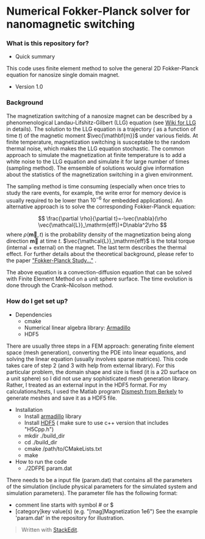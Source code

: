 # Numerical Fokker-Planck solver for nanomagnetic switching #

### What is this repository for? ###

* Quick summary

This code uses finite element method to solve the general 2D Fokker-Planck  equation for nanosize single domain magnet.

* Version 1.0

### Background ###
The magnetization switching of a nanosize magnet can be described by a phenomenological Landau-Lifshitz-Gilbert (LLG) equation (see [Wiki for LLG](https://en.wikipedia.org/wiki/Landau%E2%80%93Lifshitz%E2%80%93Gilbert_equation) in details). The solution to the LLG equation is a trajectory ( as a function of time $t$) of the magnetic moment $\vec{\mathbf{m}}$ under various fields. At finite temperature, magnetization switching is susceptable to the random thermal noise, which makes the LLG equation stochastic. The common approach to simulate the magnetization at finite temperature is to add a white noise to the LLG equation and simulate it for large number of times (sampling method). The emsemble of solutions would give information about the statistics of the magnetization switching in a given environment.

The sampling method is time consuming (especially when once tries to study the rare events, for example, the write error for memory device is usually required to be lower than $10^{-6}$ for embedded applications).  An alternative approach is to solve the corresponding Fokker-Planck equation:

$$
\frac{\partial \rho}{\partial t}=-\vec{\nabla}(\rho \vec{\mathcal{L}}_\mathrm{eff})+D\nabla^2\rho
$$
where $\rho(\mathbf{\vec{m}}, t)$ is the probability density of the magnetization being along direction $\mathbf{\vec{m}}$ at time $t$. $\vec{\mathcal{L}}_\mathrm{eff}$ is the total torque (internal + external) on the magnet. The last term describes the thermal effect. For further details about the theoretical background, please refer to the paper ["Fokker-Planck Study..."](http://ieeexplore.ieee.org/abstract/document/7797620/) . 

The above equation is a convection-diffusion equation that can be solved with Finite Element Method on a unit sphere surface. The time evolution is done through the Crank–Nicolson method.

### How do I get set up? ###

* Dependencies
	* cmake
	* Numerical linear algebra library: [Armadillo](http://arma.sourceforge.net/)
	* HDF5

There are usually three steps in a FEM approach: generating finite element space (mesh generation), converting the PDE into linear equations, and solving the linear equation (usually involves sparse matrices). This code takes care of  step 2 (and 3 with help from external library). For this particular problem, the domain shape and size is fixed (it is a 2D surface on a unit sphere) so I did not use any sophisticated mesh generation library. Rather, I treated as an external input in the HDF5 format. For my calculations/tests, I used the Matlab program [Dismesh from Berkely](http://persson.berkeley.edu/distmesh/) to generate meshes and save it as a HDF5 file.

* Installation
	* Install [armadillo](http://arma.sourceforge.net/) library
	* Install [HDF5](https://portal.hdfgroup.org/display/support/Downloads) ( make sure to use c++ version that includes "H5Cpp.h")
	* mkdir ./build_dir
	* cd ./build_dir
	* cmake /path/to/CMakeLists.txt
	* make
* How to run the code
	* ./2DFPE param.dat

There needs to be a input file (param.dat) that contains all the parameters of the simulation (include physical parameters for the simulated system and simulation parameters). The parameter file has the following format:
* comment line starts with symbol # or $
* [category]key  value(s) (e.g. "[mag]Magnetization 1e6")
See the example 'param.dat' in the repository for illustration.

> Written with [StackEdit](https://stackedit.io/).
